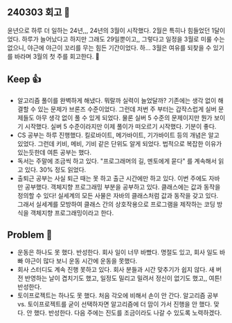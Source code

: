 ## 240303 회고 💬
윤년으로 하루 더 일하는 24년,,, 24년의 3월이 시작했다. 2월은 특히나 힘들었던 1달이었다. 하루가 늘어났다고 하지만 그래도 29일뿐이고,, 그렇다고 일정을 3월로 미룰 수는 없으니, 야근에 야근이 꼬리를 무는 힘든 기간이었다. 하... 3월은 여유를 되찾을 수 있기를 바라며 3월의 첫 주를 회고한다. 🥲
## Keep 👍
- 알고리즘 풀이를 완벽하게 해냈다. 뭐랄까 실력이 늘었달까? 기존에는 생각 없이 해결할 수 있는 문제가 브론즈 수준이었다. 그런데 저번 주 부터는 갑작스럽게 실버 문제들도 아무 생각 없이 풀 수 있게 되었다. 물론 실버 5 수준의 문제이지만 뭔가 보이기 시작했다. 실버 5 수준이라지만 이제 풀이가 떠오르기 시작했다. 기분이 좋다.
- CS 공부는 하루 진행했다. 킬로바이트, 메가바이트, 기가바이트 등의 개념은 알고 있었다. 그런데 키비, 메비, 기비 같은 단위도 알게 되었다. 법적으로 복잡한 이유가 있는듯한데 여튼 공부는 했다.
- 독서는 주말에 조금씩 하고 있다. "프로그래머의 길, 멘토에게 묻다" 를 계속해서 읽고 있다. 30% 정도 읽었다.
- 출퇴근 공부는 사실 퇴근 때는 못 하고 출근 시간에만 하고 있다. 이번 주에도 자바만 공부했다. 객체지향 프로그래밍 부분을 공부하고 있다. 클래스에는 값과 동작을 정의할 수 있다! 실세계의 모든 사물은 자바의 클래스처럼 값과 동작을 갖고 있다. 그래서 실세계를 모방하여 클래스 간의 상호작용으로 프로그램을 제작하는 코딩 방식을 객체지향 프로그래밍이라고 한다.

## Problem 🤢
- 운동은 하나도 못 했다. 반성한다. 회사 일이 너무 바빴다. 명절도 있고, 회사 일도 바빠 야근이 많다 보니 운동 시간에 운동을 못했다.
- 회사 스터디도 계속 진행 못하고 있다. 회사 분들과 시간 맞추기가 쉽지 않다. 새 버전 반영하는 날이 겹치기도 했고, 일정도 밀리고 밀려서 정신이 없기도 했고,, 여튼! 반성한다.
- 토이프로젝트는 하나도 못 했다. 처음 각오에 비해서 손이 안 간다. 알고리즘 공부 vs. 토이프로젝트를 굳이 선택하자면 알고리즘에 더 맘이 가서 진행을 안 했다. 맞다. 안 했다. 반성한다. 다음 주에는 진도를 조금이라도 나갈 수 있도록 노력하겠다.
